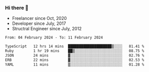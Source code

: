 ### Hi there 👋

- Freelancer since Oct, 2020
- Developer since July, 2017
- Structral Engineer since July, 2012

<!--START_SECTION:waka-->

```txt
From: 04 February 2024 - To: 11 February 2024

TypeScript   12 hrs 14 mins  ████████████████████▒░░░░   81.41 %
Ruby         1 hr 19 mins    ██▒░░░░░░░░░░░░░░░░░░░░░░   08.75 %
JSON         24 mins         ▓░░░░░░░░░░░░░░░░░░░░░░░░   02.76 %
ERB          22 mins         ▓░░░░░░░░░░░░░░░░░░░░░░░░   02.53 %
YAML         11 mins         ▒░░░░░░░░░░░░░░░░░░░░░░░░   01.28 %
```

<!--END_SECTION:waka-->
